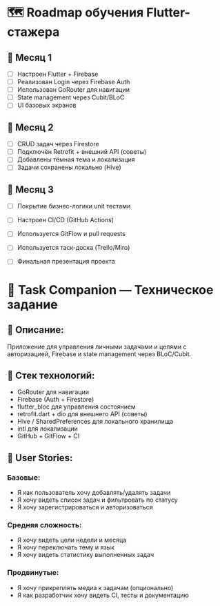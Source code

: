 
# 🗺️ Roadmap обучения Flutter-стажера

## 📅 Месяц 1
- [ ] Настроен Flutter + Firebase
- [ ] Реализован Login через Firebase Auth
- [ ] Использован GoRouter для навигации
- [ ] State management через Cubit/BLoC
- [ ] UI базовых экранов

## 📅 Месяц 2
- [ ] CRUD задач через Firestore
- [ ] Подключён Retrofit + внешний API (советы)
- [ ] Добавлены тёмная тема и локализация
- [ ] Задачи сохранены локально (Hive)

## 📅 Месяц 3
- [ ] Покрытие бизнес-логики unit тестами
- [ ] Настроен CI/CD (GitHub Actions)
- [ ] Используется GitFlow и pull requests
- [ ] Используется таск-доска (Trello/Miro)
- [ ] Финальная презентация проекта


# 📱 Task Companion — Техническое задание

## 🔧 Описание:
Приложение для управления личными задачами и целями с авторизацией, Firebase и state management через BLoC/Cubit.

## 🔌 Стек технологий:
- GoRouter для навигации
- Firebase (Auth + Firestore)
- flutter_bloc для управления состоянием
- retrofit.dart + dio для внешнего API (советы)
- Hive / SharedPreferences для локального хранилища
- intl для локализации
- GitHub + GitFlow + CI

## 🎯 User Stories:

### Базовые:
- Я как пользователь хочу добавлять/удалять задачи
- Я хочу видеть список задач и фильтровать по статусу
- Я хочу зарегистрироваться и авторизоваться

### Средняя сложность:
- Я хочу видеть цели недели и месяца
- Я хочу переключать тему и язык
- Я хочу видеть статистику выполненных задач

### Продвинутые:
- Я хочу прикреплять медиа к задачам (опционально)
- Я как разработчик хочу видеть CI, тесты и документацию
